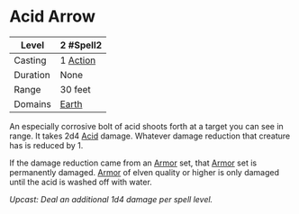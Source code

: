 # Acid Arrow

| Level    | 2 #Spell2                                           |
| -------- | --------------------------------------------------- |
| Casting  | 1 [Action](../../../../Game%20Procedures/Action.md) |
| Duration | None                                                |
| Range    | 30 feet                                             |
| Domains  | [Earth](../../../Spell%20Domains/Earth.md)          |

An especially corrosive bolt of acid shoots forth at a target you can see in range. It takes 2d4 [Acid](../../../../Damage%20Types/Acid.md) damage. Whatever damage reduction that creature has is reduced by 1.

If the damage reduction came from an [Armor](../../../../Items/Equipment/Armor.md) set, that [Armor](../../../../Items/Equipment/Armor.md) set is permanently damaged. [Armor](../../../../Items/Equipment/Armor.md) of elven quality or higher is only damaged until the acid is washed off with water.

*Upcast: Deal an additional 1d4 damage per spell level.*